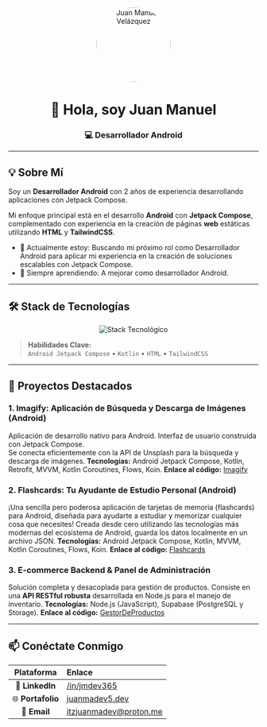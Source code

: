<div align="center">
  <img src="https://avatars.githubusercontent.com/u/115042535?s=400&u=62a596cea79ad50f38ed1e841b021acae7b7b79a&v=4" alt="Juan Manuel Velázquez" width="150" style="border-radius:50%;"/>
  <h1>👋 Hola, soy Juan Manuel</h1>
  <h3>💻 Desarrollador Android</h3>
</div>

---

## 💡 Sobre Mí

Soy un **Desarrollador Android** con 2 años de experiencia desarrollando aplicaciones con Jetpack Compose.

Mi enfoque principal está en el desarrollo **Android** con **Jetpack Compose**, complementado con experiencia en la creación de páginas **web** estáticas utilizando **HTML** y **TailwindCSS**.  

* 🔭 Actualmente estoy: Buscando mi próximo rol como Desarrollador Android para aplicar mi experiencia en la creación de soluciones escalables con Jetpack Compose.
* 🌱 Siempre aprendiendo: A mejorar como desarrollador Android.

---

## 🛠️ Stack de Tecnologías

<p align="center">
  <img src="https://skillicons.dev/icons?i=kotlin,html,tailwindcss,nodejs,supabase,firebase,cs" alt="Stack Tecnológico" />
</p>

> **Habilidades Clave:**  
> `Android Jetpack Compose` • `Kotlin` • `HTML` • `TailwindCSS`

---

## 📂 Proyectos Destacados

### **1. Imagify: Aplicación de Búsqueda y Descarga de Imágenes (Android)**
  Aplicación de desarrollo nativo para Android. Interfaz de usuario construida con Jetpack Compose.  
  Se conecta eficientemente con la API de Unsplash para la búsqueda y descarga de imágenes.
**Tecnologías:** Android Jetpack Compose, Kotlin, Retrofit, MVVM, Kotlin Coroutines, Flows, Koin.
**Enlace al código:** [Imagify](https://github.com/juanmadev5/Imagify)

### **2. Flashcards: Tu Ayudante de Estudio Personal (Android)**
  ¡Una sencilla pero poderosa aplicación de tarjetas de memoria (flashcards) para Android, diseñada para ayudarte a estudiar y memorizar cualquier cosa que necesites!
  Creada desde cero utilizando las tecnologías más modernas del ecosistema de Android, guarda los datos localmente en un archivo JSON.
**Tecnologías:** Android Jetpack Compose, Kotlin, MVVM, Kotlin Coroutines, Flows, Koin.
**Enlace al código:** [Flashcards](https://github.com/juanmadev5/flashcards)

### **3. E-commerce Backend & Panel de Administración**
  Solución completa y desacoplada para gestión de productos. Consiste en una **API RESTful robusta** desarrollada en Node.js para el manejo de inventario.
**Tecnologías:** Node.js (JavaScript), Supabase (PostgreSQL y Storage).
**Enlace al código:** [GestorDeProductos](https://github.com/juanmadev5/GestorDeProductos)

---

## 📫 Conéctate Conmigo

| Plataforma | Enlace |
| :---: | :--- |
| 💼 **LinkedIn** | [/in/jmdev365](https://www.linkedin.com/in/jmdev365) |
| 🌐 **Portafolio** | [juanmadev5.dev](https://juanmadev5.dev) |
| 📧 **Email** | [itzjuanmadev@proton.me](mailto:itzjuanmadev@proton.me) |

